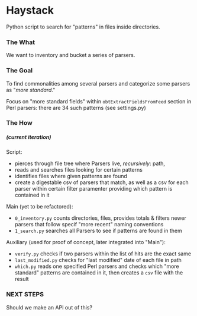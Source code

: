 # Haystack

Python script to search for "patterns" in files inside directories.

### The What

We want to inventory and bucket a series of parsers.

### The Goal

To find commonalities among several parsers and categorize some parsers as "_more standard_."

Focus on "more standard fields" within `obtExtractFieldsFromFeed` section in Perl parsers: there are 34 such patterns (see settings.py)

### The How
##### (current iteration)

Script:
- pierces through file tree where Parsers live, _recursively_: path,
- reads and searches files looking for certain patterns
- identifies files where given patterns are found
- create a digestable csv of parsers that match, as well as a csv for each parser within certain filter paramenter providing which pattern is contained in it

Main (yet to be refactored): 

- `0_inventory.py` counts directories, files, provides totals & filters newer parsers that follow specif "more recent" naming conventions
- `1_search.py` searches all Parsers to see if patterns are found in them

Auxiliary (used for proof of concept, later integrated into "Main"):

- `verify.py` checks if two parsers within the list of hits are the exact same
- `last_modified.py` checks for "last modified" date of each file in path
- `which.py` reads one specified Perl parsers and checks which "more standard" patterns are contained in it, then creates a `csv` file with the result

### NEXT STEPS

Should we make an API out of this?
